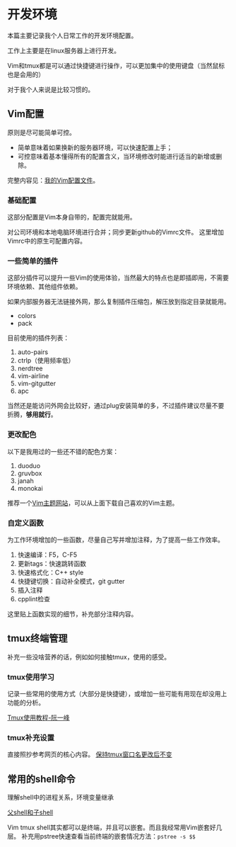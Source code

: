 # 开发环境
本篇主要记录我个人日常工作的开发环境配置。

工作上主要是在linux服务器上进行开发。

Vim和tmux都是可以通过快捷键进行操作，可以更加集中的使用键盘（当然鼠标也是会用的）

对于我个人来说是比较习惯的。

## Vim配置

原则是尽可能简单可控。
- 简单意味着如果换新的服务器环境，可以快速配置上手；
- 可控意味着基本懂得所有的配置含义，当环境修改时能进行适当的新增或删除。

完整内容见：[我的Vim配置文件]()。

### 基础配置
这部分配置是Vim本身自带的，配置完就能用。

对公司环境和本地电脑环境进行合并；同步更新github的Vimrc文件。
这里增加Vimrc中的原生可配置内容。

### 一些简单的插件
这部分插件可以提升一些Vim的使用体验，当然最大的特点也是即插即用，不需要环境依赖、其他组件依赖。

如果内部服务器无法链接外网，那么复制插件压缩包，解压放到指定目录就能用。
- colors
- pack

目前使用的插件列表：
1. auto-pairs
2. ctrlp（使用频率低）
3. nerdtree
4. vim-airline
5. vim-gitgutter
6. apc

当然还是能访问外网会比较好，通过plug安装简单的多，不过插件建议尽量不要折腾，**够用就行**。

### 更改配色
以下是我用过的一些还不错的配色方案：
1. duoduo
2. gruvbox
3. janah
4. monokai

推荐一个[Vim主题网站](https://vimcolorschemes.com/)，可以从上面下载自己喜欢的Vim主题。

### 自定义函数
为工作环境增加的一些函数，尽量自己写并增加注释，为了提高一些工作效率。

1. 快速编译：F5，C-F5
2. 更新tags：快速跳转函数
3. 快速格式化：C++ style
4. 快捷键切换：自动补全模式，git gutter
5. 插入注释
6. cpplint检查

这里贴上函数实现的细节，补充部分注释内容。

## tmux终端管理

补充一些没啥营养的话，例如如何接触tmux，使用的感受。

### tmux使用学习

记录一些常用的使用方式（大部分是快捷键），或增加一些可能有用现在却没用上功能的分析。

[Tmux使用教程-阮一峰](https://www.ruanyifeng.com/blog/2019/10/tmux.html)

### tmux补充设置
直接照抄参考网页的核心内容。
[保持tmux窗口名更改后不变](https://www.cnblogs.com/zhuzi8849/p/6279297.html)

## 常用的shell命令

理解shell中的进程关系，环境变量继承

[父shell和子shell](https://blog.csdn.net/qq_43808700/article/details/115832946)

Vim tmux shell其实都可以是终端，并且可以嵌套。而且我经常用Vim嵌套好几层。
补充用pstree快速查看当前终端的嵌套情况方法：`pstree -s $$`
